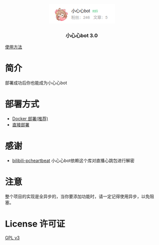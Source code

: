 <p align="center">
<img src="img/avatar.png">
<h3 align="center">小心心bot 3.0</h3>

[使用方法](https://www.bilibili.com/read/cv17703581)

# 简介

部署成功后你也能成为小心心bot

# 部署方式

- [Docker 部署(推荐)](md/docker.md)
- [直接部署](md/direct.md)

# 感谢

- [bilibili-pcheartbeat](https://github.com/lkeme/bilibili-pcheartbeat) 小心心bot依赖这个库对直播心跳包进行解密

# 注意

整个项目的实现是全异步的，当你要添加功能时，请一定记得使用异步，以免阻塞。

# License 许可证

[GPL v3](LICENSE)